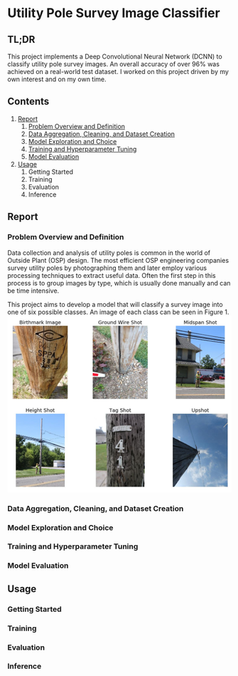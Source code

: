 # Utility Pole Survey Image Classifier

## TL;DR
This project implements a Deep Convolutional Neural Network (DCNN) to classify utility pole survey images. An overall accuracy of over 96% was achieved on a real-world test dataset. I worked on this project driven by my own interest and on my own time.

## Contents
1. [Report](#Project-Report)
    1. [Problem Overview and Definition](#Problem-Overview-and-Definition)
    3. [Data Aggregation, Cleaning, and Dataset Creation](#Data-Aggregation-Cleaning-and-Dataset-Creation)
    4. [Model Exploration and Choice](#Model-Exploration-and-Choice)
    5. [Training and Hyperparameter Tuning](#Training-and-Hyperparameter-Tuning)
    7. [Model Evaluation](#Model-Evaluation)
2. [Usage](#Practical-Usage)
    1. Getting Started
    2. Training
    3. Evaluation
    4. Inference

## Report
### Problem Overview and Definition
Data collection and analysis of utility poles is common in the world of Outside Plant (OSP) design. The most efficient OSP engineering companies survey utility poles by photographing them and later employ various processing techniques to extract useful data. Often the first step in this process is to group images by type, which is usually done manually and can be time intensive.

This project aims to develop a model that will classify a survey image into one of six possible classes. An image of each class can be seen in Figure 1.
![Class Examples](/README_imgs/pole_image_class_examples.jpg)

### Data Aggregation, Cleaning, and Dataset Creation
### Model Exploration and Choice
### Training and Hyperparameter Tuning
### Model Evaluation


## Usage
### Getting Started
### Training
### Evaluation
### Inference



